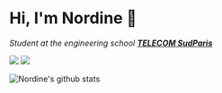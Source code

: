 # Hi, I'm Nordine 👋

*Student at the engineering school [**TELECOM SudParis**](https://www.telecom-sudparis.eu/)*

[![](https://img.shields.io/badge/LinkedIn-0077B5?style=for-the-badge&logo=linkedin&logoColor=white)](https://www.linkedin.com/in/nordine-marie-engineer/) [![](https://img.shields.io/badge/website-000000?style=for-the-badge&logo=About.me&logoColor=white)](https://www.nordinemarie.me/)


![Nordine's github stats](https://github-readme-stats.vercel.app/api?username=nordine-marie&show_icons=true&hide_border=true&theme=dark)
